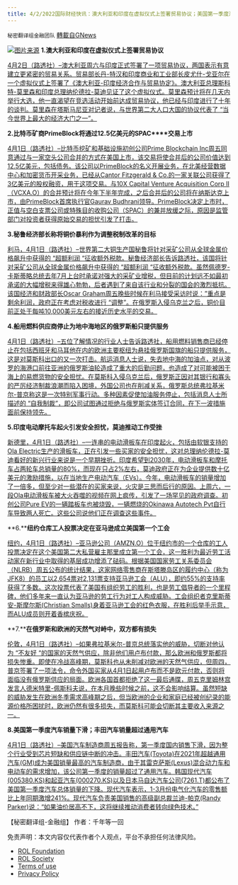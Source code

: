 ```yaml
---
title: 4/2/2022国际财经快讯：澳大利亚和印度在虚拟仪式上签署贸易协议；美国第一季度汽车销量下滑
---
```

`秘密翻译组金融团队` [轉載自GNews](https://gnews.org/zh-hans/2275194/)

![](https://assets.gnews.org/wp-content/uploads/2022/04/图片1-6.png)[图片来源](https://www.reuters.com)
**1.澳大利亚和印度在虚拟仪式上签署贸易协议**

[4月2日（路透社）–澳大利亚周六与印度正式签署了一项贸易协议，两国表示有意建立更紧密的贸易关系。贸易部长丹-特汉和印度商业和工业部长皮尤什-戈亚尔在一个虚拟仪式上签署了《澳大利亚-印度经济合作与贸易协定》。澳大利亚总理斯科特-莫里森和印度总理纳伦德拉-莫迪见证了这个虚拟仪式。莫里森预计将在几天内举行大选，他一直渴望在竞选活动开始前达成贸易协议，他已经与印度进行了十年的谈判。莫里森在塔斯马尼亚对记者说，与世界第二大人口大国的协议代表了 “当今世界上最大的经济大门之一”。](https://www.reuters.com/world/asia-pacific/australia-india-trade-deal-open-biggest-economic-door-morrison-2022-04-02/)

**2.****比特币矿商****PrimeBlock****将通过****12.5****亿美元的****SPAC****交易上市**

[4月1日（路透社）–比特币挖矿和基础设施初创公司Prime Blockchain Inc周五同意通过与一家空头公司合并的方式在美国上市，该交易将使合并后的公司价值达到12.5亿美元，包括债务。该公司以PrimeBlock的名义开展业务，在北美经营数据中心和加密货币开采业务，已经从Cantor Fitzgerald & Co.的一家关联公司获得了3亿美元的股权融资，用于这项交易。与10X Capital Venture Acquisition Corp II（VCXA.O）的合并预计将在今年下半年完成，之后合并后的公司将在纳斯达克上市，由PrimeBlock首席执行官Gaurav Budhrani领导。PrimeBlock决定上市时，正值与空白支票公司或特殊目的收购公司（SPAC）的兼并放缓之际，原因是监管部门对投资者获得原始交易的担忧引发了打击。](https://www.reuters.com/business/finance/bitcoin-miner-primeblock-go-public-via-125-bln-spac-deal-2022-04-01/)

**3.秘鲁经济部长称将铜价暴利作为调整税制改革的目标**

[利马，4月1日（路透社）–世界第二大铜生产国秘鲁将针对采矿公司从全球金属价格飙升中获得的 “超额利润 “征收额外税款。秘鲁经济部长告诉路透社，该国将针对采矿公司从全球金属价格飙升中获得的 “超额利润 “征收额外税款。虽然佩德罗-卡斯蒂略总统去年7月上台时承诺对强大的采矿业增税，但目前的计划远不如最初承诺的大幅增税来得雄心勃勃，后者遇到了来自该行业和分裂的国会的激烈抵抗。该国经济和财政部长Oscar Graham周五晚些时候在利马接受采访时说：”重点是剩余利润，政府正在考虑对税收进行 “调整”。在俄罗斯入侵乌克兰之后，铜价目前正处于每吨10,000美元左右的接近历史水平的交易。](https://www.reuters.com/world/americas/exclusive-peru-targets-copper-price-windfall-dialed-back-tax-reform-minister-2022-04-02/)

**4.船用燃料供应商停止为地中海地区的俄罗斯船只提供服务**

[4月1日（路透社）–五位了解情况的行业人士告诉路透社，船用燃料销售商已经停止在包括西班牙和马耳他在内的欧洲主要枢纽为悬挂俄罗斯国旗的船只提供服务，这是对莫斯科出口的又一次打击。航运消息人士说，失去地中海的加油点，对从波罗的海港口前往亚洲的俄罗斯油轮造成了重大的后勤问题，也造成了对可能被困于海上的易燃货物的安全担忧。在莫斯科入侵乌克兰后，俄罗斯正因对其银行和寡头的严厉经济制裁浪潮而陷入困境，外国公司也在削减关系，俄罗斯总统弗拉基米尔-普京称这是一次特别军事行动。多种因素促使加油服务停止，包括消息人士所描述的 “自我制裁”，即公司试图通过拒绝与俄罗斯实体签订合同，在下一波措施面前保持领先。](https://www.reuters.com/world/europe/exclusive-ship-fuel-suppliers-stop-serving-russian-vessels-med-sources-2022-04-01/)

**5.印度电动摩托车起火引发安全担忧，莫迪推动工作受挫**

[新德里，4月1日（路透社）–一连串的电动滑板车在印度起火，包括由软银支持的Ola Electric生产的滑板车，正在引发一些买家的安全担忧，这对总理纳伦德拉-莫迪看好的新兴行业来说是一个早期挫折。印度希望到2030年，电动滑板车和摩托车占两轮车总销量的80%，而现在只占2%左右，莫迪政府正在为企业提供数十亿美元的激励措施，以在当地生产电动汽车（EVs）。今年，电动滑板车的销量增加了一倍多，但至少对一些潜在的买家来说，火灾是三思而后行的原因。上周六，一段Ola电动滑板车被大火吞噬的视频在网上疯传，引发了一场罕见的政府调查。初创公司Pure EV的一辆踏板车也被烧毁，一辆燃烧的Okinawa Autotech Pvt自行车导致两人死亡。这些公司说他们正在调查这些事件。](https://www.reuters.com/business/autos-transportation/e-scooter-fires-india-trigger-safety-concerns-setback-modi-push-2022-04-01/)

**6.****纽约仓库工人投票决定在亚马逊成立美国第一个工会**

[纽约，4月1日（路透社）–亚马逊公司（AMZN.O）位于纽约市的一个仓库的工人投票决定在这个美国第二大私营雇主那里成立第一个工会，这一胜利为最近劳工活动家在新行业中取得的基层成功增添了砝码。根据美国国家劳工关系委员会（NLRB）周五公布的统计结果，这家网络零售商在斯塔滕岛区的履约中心（称为JFK8）的员工以2,654票对2,131票支持亚马逊工会（ALU），即约55%的支持率获得了多数。这次投票代表了美国有组织劳工的胜利，也是劳工倡导者的一个里程碑，他们多年来一直认为亚马逊的劳工行为对工人构成威胁。工会组织者克里斯蒂安-斯摩尔斯(Christian Smalls)身着亚马逊工会的红色衣服，在胜利后举手示意，而ALU成员则开着香槟庆祝。](https://www.reuters.com/legal/transactional/amazons-ny-union-vote-count-continues-labor-leads-2022-04-01/)

**7.****在俄罗斯和欧洲的天然气对峙中，双方都有损失**

[伦敦，4月1日（路透社）–如果弗拉基米尔-普京总统落实他的威胁，切断对他认为 “不友好 “的国家的天然气供应，除非他们用卢布付款，那么欧洲和俄罗斯都将损失惨重。即使在冷战高峰期，莫斯科也从未削减对欧洲的天然气供应，但周四，普京签署了一项法令，命令外国买家从4月1日起用卢布而不是欧元付款，否则将面临没有俄罗斯供应的局面。欧洲各国首都拒绝了这一最后通牒，周五克里姆林宫发言人德米特里-佩斯科夫说，在本月晚些时候之前，这不会影响结算。虽然短缺的威胁发生在欧洲冬季需求高峰期之后，但当欧洲的企业和家庭已经被创纪录的能源价格所困扰时，欧洲仍然有很多损失，而莫斯科可能会切断其主要收入来源之一。](https://www.reuters.com/business/energy/russia-europe-gas-standoff-both-sides-lose-2022-04-01/)

**8.美国第一季度汽车销量下滑；丰田汽车销量超过通用汽车**

[4月1日（路透社）–美国汽车制造商周五报告称，第一季度国内销售下滑，因为整个行业受到芯片短缺和供应链中断的冲击。丰田汽车(Toyota)在2021年超越通用汽车(GM)成为美国销量最高的汽车制造商，由于其雷克萨斯(Lexus)混合动力车和电动车的需求增加，该公司第一季度的销量超过了通用汽车。韩国现代汽车(005380.KS)和起亚汽车(000270.KS)以及日本马自达汽车公司(7261.T)都公布了美国第一季度汽车总体销量的下降。现代汽车表示，1-3月份电气化汽车的零售额比上年同期激增241%。现代汽车负责美国销售的高级副总裁兰迪-帕克(Randy Parker)说：“如果油价居高不下，这将继续推动消费者转向绿色技术。”](https://www.reuters.com/business/autos-transportation/toyota-first-quarter-us-auto-sales-drop-147-2022-04-01/)

【秘密翻译组-金融组】
作者：千年等一回

 

免责声明：本文内容仅代表作者个人观点，平台不承担任何法律风险。

- [ROL Foundation](https://rolfoundation.org/)
- [ROL Society](https://rolsociety.org/)
- [Terms of use](https://gnews.org/terms-of-use-3/)
- [Privacy Policy](https://gnews.org/privacy-policy/)
